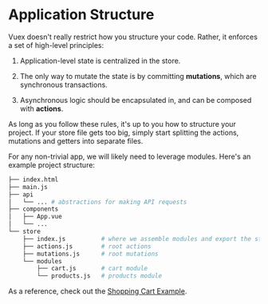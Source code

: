 # Application Structure

Vuex doesn't really restrict how you structure your code. Rather, it enforces a set of high-level principles:

1. Application-level state is centralized in the store.

2. The only way to mutate the state is by committing **mutations**, which are synchronous transactions.

3. Asynchronous logic should be encapsulated in, and can be composed with **actions**.

As long as you follow these rules, it's up to you how to structure your project. If your store file gets too big, simply start splitting the actions, mutations and getters into separate files.

For any non-trivial app, we will likely need to leverage modules. Here's an example project structure:

```bash
├── index.html
├── main.js
├── api
│   └── ... # abstractions for making API requests
├── components
│   ├── App.vue
│   └── ...
└── store
    ├── index.js          # where we assemble modules and export the store
    ├── actions.js        # root actions
    ├── mutations.js      # root mutations
    └── modules
        ├── cart.js       # cart module
        └── products.js   # products module
```

As a reference, check out the [Shopping Cart Example](https://github.com/vuejs/vuex/tree/4.0/examples/classic/shopping-cart).
